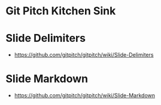 Git Pitch Kitchen Sink
======================

# Slide Delimiters 
* https://github.com/gitpitch/gitpitch/wiki/Slide-Delimiters

# Slide Markdown
* https://github.com/gitpitch/gitpitch/wiki/Slide-Markdown

